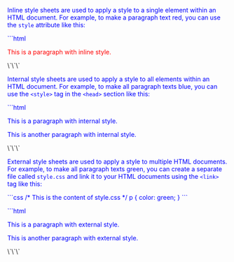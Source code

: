 Inline style sheets are used to apply a style to a single element within an HTML document. For example, to make a paragraph text red, you can use the `style` attribute like this:

\`\`\`html
<p style="color: red;">This is a paragraph with inline style.</p>
\`\`\`

Internal style sheets are used to apply a style to all elements within an HTML document. For example, to make all paragraph texts blue, you can use the `<style>` tag in the `<head>` section like this:

\`\`\`html
<head>
  <style>
    p {
      color: blue;
    }
  </style>
</head>
<body>
  <p>This is a paragraph with internal style.</p>
  <p>This is another paragraph with internal style.</p>
</body>
\`\`\`

External style sheets are used to apply a style to multiple HTML documents. For example, to make all paragraph texts green, you can create a separate file called `style.css` and link it to your HTML documents using the `<link>` tag like this:

\`\`\`css
/* This is the content of style.css */
p {
  color: green;
}
\`\`\`

\`\`\`html
<head>
  <link rel="stylesheet" href="style.css">
</head>
<body>
  <p>This is a paragraph with external style.</p>
  <p>This is another paragraph with external style.</p>
</body>
\`\`\`